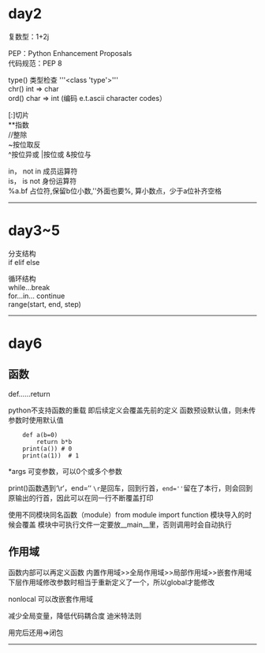 # day2
复数型：1+2j

PEP：Python Enhancement Proposals  
代码规范：PEP 8  

type() 类型检查 '''<class 'type'>'''  
chr() int => char  
ord() char => int (编码 e.t.ascii character codes）

[:]切片  
**指数  
//整除  
~按位取反  
^按位异或 |按位或 &按位与  

in， not in 成员运算符  
is， is not 身份运算符  
%a.bf 占位符,保留b位小数,''外面也要%, 算小数点，少于a位补齐空格  
***
# day3~5
分支结构  
if elif else

循环结构  
while…break  
for…in…
continue  
range(start, end, step)
***
# day6
## 函数
def……return  

python不支持函数的重载
    即后续定义会覆盖先前的定义
函数预设默认值，则未传参数时使用默认值

```
    def a(b=0)
        return b*b
    print(a()) # 0
    print(a(1))  # 1
```
*args 可变参数，可以0个或多个参数

print()函数遇到‘\r‘，end=‘‘ 
`\r`是回车，回到行首，`end=''`留在了本行，则会回到原输出的行首，因此可以在同一行不断覆盖打印

使用不同模块同名函数（module）from module import function 模块导入的时候会覆盖
模块中可执行文件一定要放__main__里，否则调用时会自动执行

## 作用域
函数内部可以再定义函数
内置作用域>>全局作用域>>局部作用域>>嵌套作用域
下层作用域修改参数时相当于重新定义了一个，所以global才能修改

nonlocal 可以改嵌套作用域

减少全局变量，降低代码耦合度
迪米特法则

用完后还用=>闭包
***
